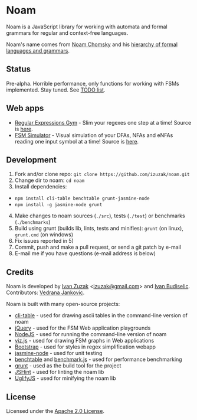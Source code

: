 # Noam

Noam is a JavaScript library for working with automata and formal grammars for regular and context-free languages.

Noam's name comes from [Noam Chomsky](http://en.wikipedia.org/wiki/Noam_Chomsky) and his [hierarchy of formal languages and grammars](http://en.wikipedia.org/wiki/Chomsky_hierarchy).

## Status

Pre-alpha.
Horrible performance, only functions for working with FSMs implemented.
Stay tuned.
See [TODO list](https://github.com/izuzak/noam/blob/master/TODO.md).

## Web apps

* [Regular Expressions Gym](http://izuzak.github.com/noam/webapps/regex_play.html) - Slim your regexes one step at a time! Source is [here](https://github.com/izuzak/noam/blob/master/webapps/regex_play.html).
* [FSM Simulator](http://izuzak.github.com/noam/webapps/regex_play.html) - Visual simulation of your DFAs, NFAs and eNFAs reading one input symbol at a time! Source is [here](https://github.com/izuzak/noam/blob/master/webapps/fsm_simulation.html).

## Development

1. Fork and/or clone repo: `git clone https://github.com/izuzak/noam.git`
2. Change dir to noam: `cd noam`
3. Install dependencies:
  * `npm install cli-table benchtable grunt-jasmine-node`
  * `npm install -g jasmine-node grunt`
4. Make changes to noam sources (`./src`), tests (`./test`) or benchmarks (`./benchmarks`)
5. Build using grunt (builds lib, lints, tests and minifies): `grunt` (on linux), `grunt.cmd` (on windows)
6. Fix issues reported in 5)
7. Commit, push and make a pull request, or send a git patch by e-mail
8. E-mail me if you have questions (e-mail address is below)

## Credits

Noam is developed by [Ivan Zuzak](http://ivanzuzak.info) &lt;izuzak@gmail.com&gt; and [Ivan Budiselic](https://github.com/ibudiselic). Contributors: [Vedrana Jankovic](http://vedri.ca/).

Noam is built with many open-source projects:
* [cli-table](https://github.com/LearnBoost/cli-table) - used for drawing ascii tables in the command-line version of noam
* [jQuery](http://jquery.com/) - used for the FSM Web application playgrounds
* [NodeJS](http://nodejs.org/) - used for running the command-line version of noam
* [viz.js](https://github.com/mdaines/viz.js) - used for drawing FSM graphs in Web applications
* [Bootstrap](http://twitter.github.com/bootstrap/) - used for styles in regex simplification webapp
* [jasmine-node](https://github.com/mhevery/jasmine-node) - used for unit testing
* [benchtable](https://github.com/izuzak/benchtable) and [benchmark.js](http://benchmarkjs.com/) - used for performance benchmarking
* [grunt](http://gruntjs.com/) - used as the build tool for the project
* [JSHint](http://www.jshint.com/) - used for linting the noam lib
* [UglifyJS](https://github.com/mishoo/UglifyJS/) - used for minifying the noam lib

## License

Licensed under the [Apache 2.0 License](https://github.com/izuzak/noam/blob/master/LICENSE.md).
